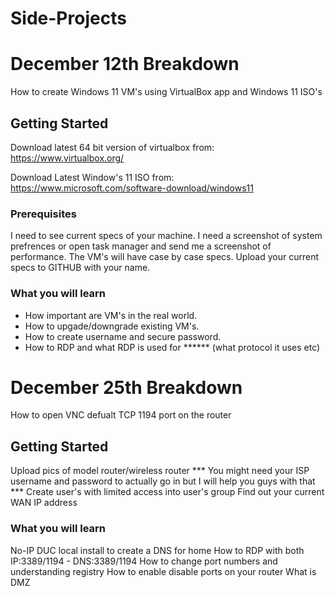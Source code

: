 # Side-Projects

# December 12th Breakdown

How to create Windows 11 VM's using VirtualBox app and Windows 11 ISO's

## Getting Started

Download latest 64 bit version of virtualbox from: 
https://www.virtualbox.org/

Download Latest Window's 11 ISO from:
https://www.microsoft.com/software-download/windows11

### Prerequisites

I need to see current specs of your machine. I need a screenshot of system prefrences or open task manager and send me a screenshot of performance. 
The VM's will have case by case specs. Upload your current specs to GITHUB with your name.

### What you will learn 

- How important are VM's in the real world. 
- How to upgade/downgrade existing VM's. 
- How to create username and secure password. 
- How to RDP and what RDP is used for ****** (what protocol it uses etc)

# December 25th Breakdown

How to open VNC defualt TCP 1194 port on the router

## Getting Started

Upload pics of model router/wireless router
*** You might need your ISP username and password to actually go in but I will help you guys with that ***
Create user's with limited access into user's group
Find out your current WAN IP address

### What you will learn

No-IP DUC local install to create a DNS for home
How to RDP with both IP:3389/1194 - DNS:3389/1194
How to change port numbers and understanding registry
How to enable disable ports on your router
What is DMZ
